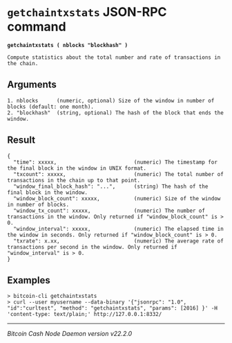 `getchaintxstats` JSON-RPC command
==================================

**`getchaintxstats ( nblocks "blockhash" )`**

```
Compute statistics about the total number and rate of transactions in the chain.
```

Arguments
---------

```
1. nblocks      (numeric, optional) Size of the window in number of blocks (default: one month).
2. "blockhash"  (string, optional) The hash of the block that ends the window.
```

Result
------

```
{
  "time": xxxxx,                         (numeric) The timestamp for the final block in the window in UNIX format.
  "txcount": xxxxx,                      (numeric) The total number of transactions in the chain up to that point.
  "window_final_block_hash": "...",      (string) The hash of the final block in the window.
  "window_block_count": xxxxx,           (numeric) Size of the window in number of blocks.
  "window_tx_count": xxxxx,              (numeric) The number of transactions in the window. Only returned if "window_block_count" is > 0.
  "window_interval": xxxxx,              (numeric) The elapsed time in the window in seconds. Only returned if "window_block_count" is > 0.
  "txrate": x.xx,                        (numeric) The average rate of transactions per second in the window. Only returned if "window_interval" is > 0.
}
```

Examples
--------

```
> bitcoin-cli getchaintxstats
> curl --user myusername --data-binary '{"jsonrpc": "1.0", "id":"curltest", "method": "getchaintxstats", "params": [2016] }' -H 'content-type: text/plain;' http://127.0.0.1:8332/
```

***

*Bitcoin Cash Node Daemon version v22.2.0*
